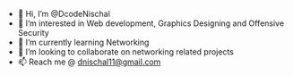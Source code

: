 - 👋 Hi, I’m @DcodeNischal
- 👀 I’m interested in Web development, Graphics Designing and Offensive Security
- 🌱 I’m currently learning Networking
- 💞️ I’m looking to collaborate on networking related projects
- 📫 Reach me @ dnischal11@gmail.com

<!---
DcodeNischal/DcodeNischal is a ✨ special ✨ repository because its `README.md` (this file) appears on your GitHub profile.
You can click the Preview link to take a look at your changes.
--->
